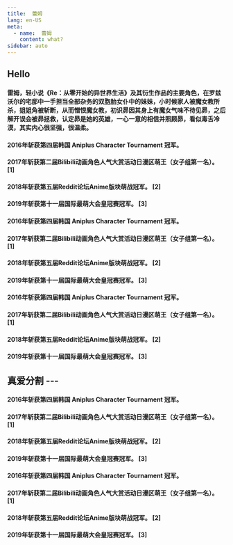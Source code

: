 ```yaml
---
title:  蕾姆
lang: en-US
meta:
  - name:  蕾姆
    content: what?
sidebar: auto    
---
```

## Hello

#### 雷姆，轻小说《Re：从零开始的异世界生活》及其衍生作品的主要角色，在罗兹沃尔的宅邸中一手担当全部杂务的双胞胎女仆中的妹妹，小时候家人被魔女教所杀，姐姐角被斩断，从而憎恨魔女教，初识昴因其身上有魔女气味不待见昴，之后解开误会被昴拯救，认定昴是她的英雄，一心一意的相信并照顾昴，看似毒舌冷漠，其实内心很坚强，很温柔。

<!-- more -->

<div ref="actingcute_anchor" id="actingcute_anchor"></div>

#### 2016年斩获第四届韩国 Aniplus Character Tournament 冠军。
#### 2017年斩获第二届Bilibili动画角色人气大赏活动日漫区萌王（女子组第一名）。 [1] 
#### 2018年斩获第五届Reddit论坛Anime版块萌战冠军。 [2] 
#### 2019年斩获第十一届国际最萌大会皇冠赛冠军。 [3] 

#### 2016年斩获第四届韩国 Aniplus Character Tournament 冠军。
#### 2017年斩获第二届Bilibili动画角色人气大赏活动日漫区萌王（女子组第一名）。 [1] 
#### 2018年斩获第五届Reddit论坛Anime版块萌战冠军。 [2] 
#### 2019年斩获第十一届国际最萌大会皇冠赛冠军。 [3] 

#### 2016年斩获第四届韩国 Aniplus Character Tournament 冠军。
#### 2017年斩获第二届Bilibili动画角色人气大赏活动日漫区萌王（女子组第一名）。 [1] 
#### 2018年斩获第五届Reddit论坛Anime版块萌战冠军。 [2] 
#### 2019年斩获第十一届国际最萌大会皇冠赛冠军。 [3] 


## 真爱分割 --- 

#### 2016年斩获第四届韩国 Aniplus Character Tournament 冠军。
#### 2017年斩获第二届Bilibili动画角色人气大赏活动日漫区萌王（女子组第一名）。 [1] 
#### 2018年斩获第五届Reddit论坛Anime版块萌战冠军。 [2] 
#### 2019年斩获第十一届国际最萌大会皇冠赛冠军。 [3] 

#### 2016年斩获第四届韩国 Aniplus Character Tournament 冠军。
#### 2017年斩获第二届Bilibili动画角色人气大赏活动日漫区萌王（女子组第一名）。 [1] 
#### 2018年斩获第五届Reddit论坛Anime版块萌战冠军。 [2] 
#### 2019年斩获第十一届国际最萌大会皇冠赛冠军。 [3] 